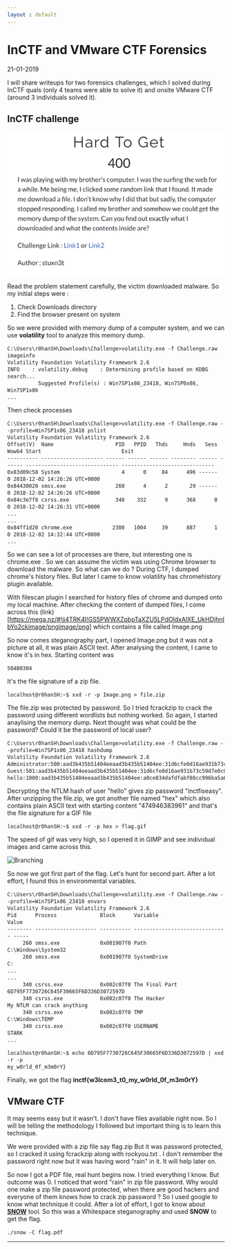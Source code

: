 ```yaml
---
layout : default
---
```


# InCTF and VMware CTF Forensics
21-01-2019

I will share writeups for two forensics challenges, which I solved during InCTF quals (only 4 teams were able to solve it) and onsite VMware CTF (around 3 individuals solved it).

## InCTF challenge

![Branching](https://raw.githubusercontent.com/r0hanSH/r0hanSH.github.io/master/images/InCTF-VMware-CTF/problem-inctf.png)

Read the problem statement carefully, the victim downloaded malware. So my initial steps were :
1. Check Downloads directory
2. Find the browser present on system

So we were provided with memory dump of a computer system, and we can use **volatility** tool to analyze this memory dump.

```
C:\Users\r0hanSH\Downloads\Challenge>volatility.exe -f Challenge.raw imageinfo
Volatility Foundation Volatility Framework 2.6
INFO    : volatility.debug    : Determining profile based on KDBG search...
          Suggested Profile(s) : Win7SP1x86_23418, Win7SP0x86, Win7SP1x86
...
```

Then check processes

```
C:\Users\r0hanSH\Downloads\Challenge>volatility.exe -f Challenge.raw --profile=Win7SP1x86_23418 pslist
Volatility Foundation Volatility Framework 2.6
Offset(V)  Name                    PID   PPID   Thds     Hnds   Sess  Wow64 Start                          Exit
---------- -------------------- ------ ------ ------ -------- ------ ------ ------------------------------ ------------------------------
0x83d09c58 System                    4      0     84      496 ------      0 2018-12-02 14:26:26 UTC+0000
0x84430020 smss.exe                260      4      2       29 ------      0 2018-12-02 14:26:26 UTC+0000
0x84c3e7f8 csrss.exe               340    332      9      368      0      0 2018-12-02 14:26:31 UTC+0000
...
...
0x84ff1d20 chrome.exe             2300   1004     39      887      1      0 2018-12-02 14:32:44 UTC+0000
...
```

So we can see a lot of processes are there, but interesting one is chrome.exe . So we can assume the victim was using Chrome browser to download the malware. So what can we do ? During CTF, I dumped chrome's history files. But later I came to know volatility has chromehistory plugin available.

With filescan plugin I searched for history files of chrome and dumped onto my local machine. After checking the content of dumped files, I come across this (link)[https://mega.nz/#!jj4TRK4I!GS5PWWXZpbpTaXZU5LPdOldxAlXE_UkHDjhnIbYo2ckimage/pngimage/png] which contains a file called Image.png

So now comes steganography part, I opened Image.png but it was not a picture at all, it was plain ASCII text. After analysing the content, I came to know it's in hex. Starting content was
```
504B0304
```

It's the file signature of a zip file.

```
localhost@r0hanSH:~$ xxd -r -p Image.png > file.zip
```

The file.zip was protected by password. So I tried fcrackzip to crack the password using different wordlists but nothing worked. So again, I started anaylising the memory dump. Next thought was what could be the password? Could it be the password of local user?

```
C:\Users\r0hanSH\Downloads\Challenge>volatility.exe -f Challenge.raw --profile=Win7SP1x86_23418 hashdump
Volatility Foundation Volatility Framework 2.6
Administrator:500:aad3b435b51404eeaad3b435b51404ee:31d6cfe0d16ae931b73c59d7e0c089c0:::
Guest:501:aad3b435b51404eeaad3b435b51404ee:31d6cfe0d16ae931b73c59d7e0c089c0:::
hello:1000:aad3b435b51404eeaad3b435b51404ee:a0ce834dafdfabf08cc996ba5a6bba31:::
```

Decrypting the NTLM hash of user "hello" gives zip password "inctfiseasy". After unzipping the file.zip, we got another file named "hex" which also contains plain ASCII text with starting content "474946383961" and that's the file signature for a GIF file

```
localhost@r0hanSH:~$ xxd -r -p hex > flag.gif
```

The speed of gif was very high, so I opened it in GIMP and see individual images and came across this.

![Branching](first-part-of-flag.png)

So now we got first part of the flag. Let's hunt for second part. After a lot effort, I found this in environmental variables.

```
C:\Users\r0hanSH\Downloads\Challenge>volatility.exe -f Challenge.raw --profile=Win7SP1x86_23418 envars
Volatility Foundation Volatility Framework 2.6
Pid      Process              Block      Variable                       Value
-------- -------------------- ---------- ------------------------------ -----
     260 smss.exe             0x001907f0 Path                           C:\Windows\System32
     260 smss.exe             0x001907f0 SystemDrive                    C:
...
...
     340 csrss.exe            0x002c07f0 The Final Part                 6D795F7730726C645F30665F6D336D3072597D
     340 csrss.exe            0x002c07f0 The Hacker                     My NTLM can crack anything
     340 csrss.exe            0x002c07f0 TMP                            C:\Windows\TEMP
     340 csrss.exe            0x002c07f0 USERNAME                       STARK
...
```

```
localhost@r0hanSH:~$ echo 6D795F7730726C645F30665F6D336D3072597D | xxd -r -p
my_w0rld_0f_m3m0rY}
```

Finally, we got the flag **inctf{w3lcom3_t0_my_w0rld_0f_m3m0rY}**

## VMware CTF

It may seems easy but it wasn't. I don't have files available right now. So I will be telling the methodology I followed but important thing is to learn this technique.

We were provided with a zip file say flag.zip
But it was password protected, so I cracked it using fcrackzip along with rockyou.txt . I don't remember the password right now but it was having word "rain" in it. It will help later on.

So now I got a PDF file, real hunt begins now. I tried everything I know. But outcome was 0. I noticed that word "rain" in zip file password. Why would one make a zip file password protected, when there are good hackers and everyone of them knows how to crack zip password ? So I used google to know what technique it could. After a lot of effort, I got to know about [**SNOW**](http://www.darkside.com.au/snow/) tool. So this was a Whitespace steganography and used **SNOW** to get the flag.
```
./snow -C flag.pdf
```

---

